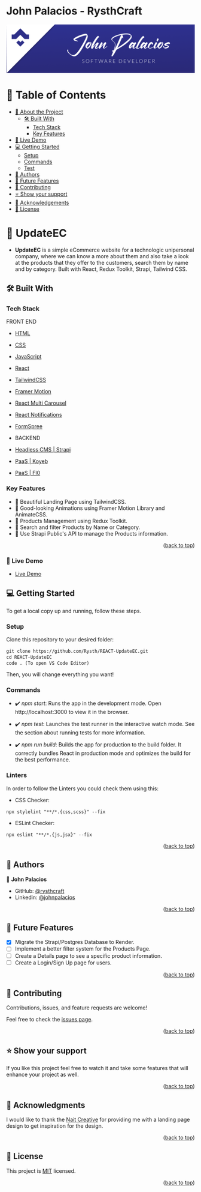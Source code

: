 <a name="readme-top"></a>

# John Palacios - RysthCraft

<div align="center">
  <img src="./banner.png" alt="logo" height="auto" />
</div>

# 📗 Table of Contents

- [📖 About the Project](#about-project)
  - [🛠 Built With](#built-with)
    - [Tech Stack](#tech-stack)
    - [Key Features](#key-features)
- [🚀 Live Demo](#live-demo)
- [💻 Getting Started](#getting-started)
  - [Setup](#setup)
  - [Commands](#commands)
  - [Test](#test)
- [👥 Authors](#authors)
- [🔭 Future Features](#future-features)
- [🤝 Contributing](#contributing)
- [⭐️ Show your support](#support)
- [🙏 Acknowledgements](#acknowledgements)
- [📝 License](#license)

<!-- PROJECT DESCRIPTION -->

# 📖 UpdateEC <a name="about-project"></a>

- **UpdateEC** is a simple eCommerce website for a technologic unipersonal company, where we can know a more about them and also take a look at the products that they offer to the customers, search them by name and by category. Built with React, Redux Toolkit, Strapi, Tailwind CSS.

## 🛠 Built With <a name="built-with"></a>

### Tech Stack <a name="tech-stack"></a>

FRONT END

- [HTML](https://www.w3schools.com/html/)
- [CSS](https://www.w3schools.com/css/)
- [JavaScript](https://www.w3schools.com/js/)
- [React](https://react.dev/)
- [TailwindCSS](https://tailwindcss.com/)
- [Framer Motion](https://www.framer.com/motion/)
- [React Multi Carousel](https://www.npmjs.com/package/react-multi-carousel)
- [React Notifications](https://www.npmjs.com/package/react-notifications)
- [FormSpree](https://formspr.ee/react-help)

- BACKEND

- [Headless CMS | Strapi](https://strapi.io/)
- [PaaS | Koyeb](https://www.koyeb.com/)
- [PaaS | Fl0](https://fl0.com/)

### Key Features <a name="key-features"></a>

- 🔰 Beautiful Landing Page using TailwindCSS.
- 🔰 Good-looking Animations using Framer Motion Library and AnimateCSS.
- 🔰 Products Management using Redux Toolkit.
- 🔰 Search and filter Products by Name or Category.
- 🔰 Use Strapi Public's API to manage the Products information.

<p align="right">(<a href="#readme-top">back to top</a>)</p>

### 🚀 Live Demo <a name="live-demo"></a>

- [Live Demo](https://react-updateec.onrender.com/)

## 💻 Getting Started <a name="getting-started"></a>

To get a local copy up and running, follow these steps.

### Setup <a name="setup"></a>

Clone this repository to your desired folder:

```
git clone https://github.com/Rysth/REACT-UpdateEC.git
cd REACT-UpdateEC
code . (To open VS Code Editor)
```

Then, you will change everything you want!

### Commands <a name="commands"></a>

- ✔️ _npm start_:
  Runs the app in the development mode. Open http://localhost:3000 to view it in the browser.

- ✔️ _npm test_:
  Launches the test runner in the interactive watch mode. See the section about running tests for more information.

- ✔️ _npm run build_:
  Builds the app for production to the build folder. It correctly bundles React in production mode and optimizes the build for the best performance.

### Linters <a name="test"></a>

In order to follow the Linters you could check them using this:

- CSS Checker:

```
npx stylelint "**/*.{css,scss}" --fix
```

- ESLint Checker:

```
npx eslint "**/*.{js,jsx}" --fix
```

<p align="right">(<a href="#readme-top">back to top</a>)</p>

## 👥 Authors <a name="authors"></a>

👤 **John Palacios**

- GitHub: [@rysthcraft](https://github.com/Rysth)
- Linkedin: [@johnpalacios](https://www.linkedin.com/in/john-rysthcraft/)

<p align="right">(<a href="#readme-top">back to top</a>)</p>

## 🔭 Future Features <a name="future-features"></a>

- [x] Migrate the Strapi/Postgres Database to Render.
- [ ] Implement a better filter system for the Products Page.
- [ ] Create a Details page to see a specific product information.
- [ ] Create a Login/Sign Up page for users.

<p align="right">(<a href="#readme-top">back to top</a>)</p>

## 🤝 Contributing <a name="contributing"></a>

Contributions, issues, and feature requests are welcome!

Feel free to check the [issues page](../../issues/).

<p align="right">(<a href="#readme-top">back to top</a>)</p>

## ⭐️ Show your support <a name="support"></a>

If you like this project feel free to watch it and take some features that will enhance your project
as well.

<p align="right">(<a href="#readme-top">back to top</a>)</p>

## 🙏 Acknowledgments <a name="acknowledgements"></a>

I would like to thank the [Nait Creative](https://www.figma.com/@Naitcreative) for providing me with a landing page design to get inspiration for the design.

<p align="right">(<a href="#readme-top">back to top</a>)</p>

## 📝 License <a name="license"></a>

This project is [MIT](./LICENSE.md) licensed.

<p align="right">(<a href="#readme-top">back to top</a>)</p>
